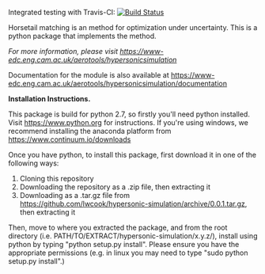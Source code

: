 Integrated testing with Travis-CI: [![Build Status](https://travis-ci.org/lwcook/hypersonic-simulation.svg?branch=master)](https://travis-ci.org/lwcook/hypersonice-simulation.svg?branch=master)

Horsetail matching is an method for optimization under uncertainty. This is a python package that implements the method.

*For more information, please visit https://www-edc.eng.cam.ac.uk/aerotools/hypersonicsimulation*

Documentation for the module is also available at https://www-edc.eng.cam.ac.uk/aerotools/hypersonicsimulation/documentation

**Installation Instructions.**

This package is build for python 2.7, so firstly you'll need python installed. Visit https://www.python.org for instructions. If you're using windows, we recommend installing the anaconda platform from https://www.continuum.io/downloads

Once you have python, to install this package, first download it in one of the following ways:
1) Cloning this repository
2) Downloading the repository as a .zip file, then extracting it
3) Downloading as a .tar.gz file from https://github.com/lwcook/hypersonic-simulation/archive/0.0.1.tar.gz, then extracting it

Then, move to where you extracted the package, and from the root directory (i.e. PATH/TO/EXTRACT/hypersonic-simulation/x.y.z/), install using python by typing "python setup.py install". Please ensure you have the appropriate permissions (e.g. in linux you may need to type "sudo python setup.py install".)
